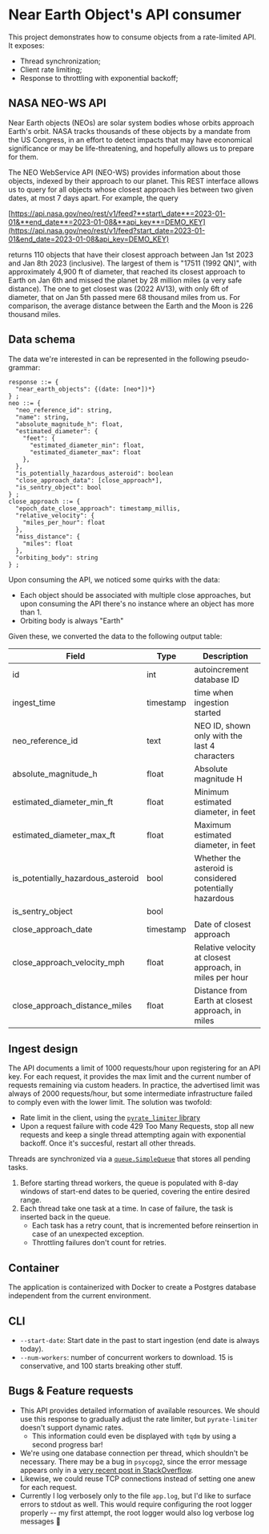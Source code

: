 # Near Earth Object's API consumer

This project demonstrates how to consume objects from a rate-limited API. It exposes:

- Thread synchronization;
- Client rate limiting;
- Response to throttling with exponential backoff;

## NASA NEO-WS API

Near Earth objects (NEOs) are solar system bodies whose orbits approach Earth's orbit.
NASA tracks thousands of these objects by a mandate from the US Congress, in an effort
to detect impacts that may have economical significance or may be life-threatening, and
hopefully allows us to prepare for them.

The NEO WebService API (NEO-WS) provides information about those objects, indexed by their
approach to our planet. This REST interface allows us to query for all objects whose
closest approach lies between two given dates, at most 7 days apart. For example, the query

[https://api.nasa.gov/neo/rest/v1/feed?**start\_date**=2023-01-01&**end_date**=2023-01-08&**api_key**=DEMO_KEY](https://api.nasa.gov/neo/rest/v1/feed?start_date=2023-01-01&end_date=2023-01-08&api_key=DEMO_KEY)

returns 110 objects that have their closest approach between Jan 1st 2023 and Jan 8th 2023 (inclusive).
The largest of them is "17511 (1992 QN)", with approximately 4,900 ft of diameter, that reached its closest approach
to Earth on Jan 6th and missed the planet by 28 million miles (a very safe distance).
The one to get closest was (2022 AV13), with only 6ft of diameter, that on Jan 5th passed mere 68 thousand miles from us.
For comparison, the average distance between the Earth and the Moon is 226 thousand miles.

## Data schema

The data we're interested in can be represented in the following pseudo-grammar:

```none
response ::= {
  "near_earth_objects": {(date: [neo*])*}
} ;
neo ::= {
  "neo_reference_id": string,
  "name": string,
  "absolute_magnitude_h": float,
  "estimated_diameter": {
    "feet": {
      "estimated_diameter_min": float,
      "estimated_diameter_max": float
    },
  },
  "is_potentially_hazardous_asteroid": boolean
  "close_approach_data": [close_approach*],
  "is_sentry_object": bool
} ;
close_approach ::= {
  "epoch_date_close_approach": timestamp_millis,
  "relative_velocity": {
    "miles_per_hour": float
  },
  "miss_distance": {
    "miles": float
  },
  "orbiting_body": string
} ;
```

Upon consuming the API, we noticed some quirks with the data:
- Each object should be associated with multiple close approaches, but upon consuming the API there's no instance where an object has more than 1.
- Orbiting body is always "Earth"

Given these, we converted the data to the following output table:

| Field | Type | Description |
|---|---|---|
| id | int | autoincrement database ID |
| ingest_time | timestamp | time when ingestion started |
| neo_reference_id | text | NEO ID, shown only with the last 4 characters |
| absolute_magnitude_h | float | Absolute magnitude H |
| estimated_diameter_min_ft | float | Minimum estimated diameter, in feet |
| estimated_diameter_max_ft | float | Maximum estimated diameter, in feet |
| is_potentially_hazardous_asteroid | bool | Whether the asteroid is considered potentially hazardous |
| is_sentry_object | bool |  |
| close_approach_date | timestamp | Date of closest approach |
| close_approach_velocity_mph | float | Relative velocity at closest approach, in miles per hour |
| close_approach_distance_miles | float | Distance from Earth at closest approach, in miles |

## Ingest design

The API documents a limit of 1000 requests/hour upon registering for an API key. For each request, it
provides the max limit and the current number of requests remaining via custom headers. In practice, the
advertised limit was always of 2000 requests/hour, but some intermediate infrastructure failed to
comply even with the lower limit. The solution was twofold:

- Rate limit in the client, using the [`pyrate_limiter` library](pyratelimiter.readthedocs.io/)
- Upon a request failure with code 429 Too Many Requests, stop all new requests and keep a single thread
  attempting again with exponential backoff. Once it's succesful, restart all other threads.

Threads are synchronized via a [`queue.SimpleQueue`](https://docs.python.org/3/library/queue.html#simplequeue-objects)
that stores all pending tasks.

1. Before starting thread workers, the queue is populated with 8-day windows of start-end dates to be queried, covering the entire desired range.
2. Each thread take one task at a time. In case of failure, the task is inserted back in the queue.
   * Each task has a retry count, that is incremented before reinsertion in case of an unexpected exception.
   * Throttling failures don't count for retries.

## Container

The application is containerized with Docker to create a Postgres database independent from the current environment.

## CLI

- `--start-date`: Start date in the past to start ingestion (end date is always today).
- `--num-workers`: number of concurrent workers to download. 15 is conservative, and 100 starts breaking other stuff.

## Bugs & Feature requests

- This API provides detailed information of available resources. We should use this response to gradually adjust the rate limiter,
  but `pyrate-limiter` doesn't support dynamic rates.
  - This information could even be displayed with `tqdm` by using a second progress bar!
- We're using one database connection per thread, which shouldn't be necessary. There may be a bug in `psycopg2`, since the error
  message appears only in a [very recent post in StackOverflow](https://stackoverflow.com/q/73803605/946814).
- Likewise, we could reuse TCP connections instead of setting one anew for each request.
- Currently I log verbosely only to the file `app.log`, but I'd like to surface errors to stdout as well. This would require
  configuring the root logger properly -- my first attempt, the root logger would also log verbose log messages :shrug:
